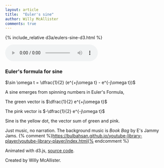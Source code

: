 ```yaml
---
layout: article
title:  "Euler's sine"
author: Willy McAllister
comments: true
---
```


{% include_relative d3a/eulers-sine-d3.html %}

<audio src="https://www.youtube.com/audiolibrary_download?vid=14c363704697d79b" controls loop></audio>

### Euler's formula for sine

$\sin \omega t = \dfrac{1}{2} (e^{+j\omega t} - e^{-j\omega t})$

A sine emerges from spinning numbers in Euler's Formula,

The green vector is $\dfrac{1}{2} e^{+j\omega t}$

The pink vector is $-\dfrac{1}{2} e^{-j\omega t}$  

Sine is the yellow dot, the vector sum of green and pink.

Just music, no narration. The background music is *Book Bag* by E's Jammy Jams. {% comment %}https://bulbahsan.github.io/youtube-library-player/youtube-library-player/index.html{% endcomment %}

Animated with d3.js, [source code](https://github.com/willymcallister/spinningnumbers/tree/master/_articles/d3a/eulers-sinewave-d3.html).

Created by Willy McAllister.
